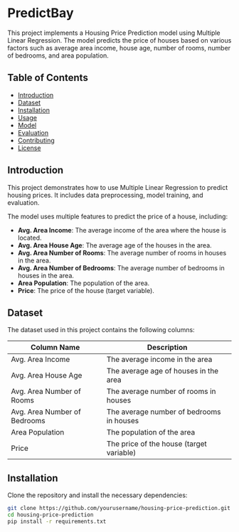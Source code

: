 # PredictBay

This project implements a Housing Price Prediction model using Multiple Linear Regression. The model predicts the price of houses based on various factors such as average area income, house age, number of rooms, number of bedrooms, and area population.

## Table of Contents
- [Introduction](#introduction)
- [Dataset](#dataset)
- [Installation](#installation)
- [Usage](#usage)
- [Model](#model)
- [Evaluation](#evaluation)
- [Contributing](#contributing)
- [License](#license)

## Introduction

This project demonstrates how to use Multiple Linear Regression to predict housing prices. It includes data preprocessing, model training, and evaluation.

The model uses multiple features to predict the price of a house, including:
- **Avg. Area Income**: The average income of the area where the house is located.
- **Avg. Area House Age**: The average age of the houses in the area.
- **Avg. Area Number of Rooms**: The average number of rooms in houses in the area.
- **Avg. Area Number of Bedrooms**: The average number of bedrooms in houses in the area.
- **Area Population**: The population of the area.
- **Price**: The price of the house (target variable).

## Dataset

The dataset used in this project contains the following columns:

| Column Name                       | Description                                      |
|-----------------------------------|--------------------------------------------------|
| Avg. Area Income                  | The average income in the area                   |
| Avg. Area House Age               | The average age of houses in the area            |
| Avg. Area Number of Rooms         | The average number of rooms in houses            |
| Avg. Area Number of Bedrooms      | The average number of bedrooms in houses         |
| Area Population                   | The population of the area                       |
| Price                             | The price of the house (target variable)         |

## Installation

Clone the repository and install the necessary dependencies:

```bash
git clone https://github.com/yourusername/housing-price-prediction.git
cd housing-price-prediction
pip install -r requirements.txt
